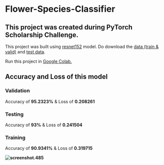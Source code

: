# Flower-Species-Classifier
## This project was created during PyTorch Scholarship Challenge.

This project was built using [resnet152](https://pytorch.org/docs/0.3.0/_modules/torchvision/models/resnet.html) model. Do download the [data (train & valid)](https://s3.amazonaws.com/content.udacity-data.com/courses/nd188/flower_data.zip) and [test data](https://github.com/cahya-wirawan/Udacity-Course/raw/master/flower_test.tgz).

Run this project in [Google Colab.](https://drive.google.com/open?id=1kmygz1LJUqpxlZAqktpbUQXo23MjKpm2)

## Accuracy and Loss of this model
### Validation 
Accuracy of <b>95.2323%</b>  &  Loss of <b>0.208261</b>
### Testing 
Accuracy of <b>93%</b>  &  Loss of <b>0.241504</b>
### Training 
Accuracy of <b>90.9341%</b>  &  Loss of <b>0.319715<b>

![screenshot.485](https://user-images.githubusercontent.com/24537737/50737491-f82c0080-11ef-11e9-856a-1332bf4c4499.png)
